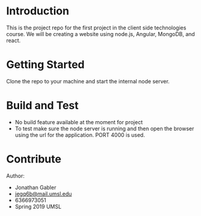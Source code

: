 # Introduction 
This is the project repo for the first project in the client side
technologies course. We will be creating a website using node.js,
Angular, MongoDB, and react. 

# Getting Started
Clone the repo to your machine and start the internal node server.

# Build and Test
* No build feature available at the moment for project
* To test make sure the node server is running and then open the 
browser using the url for the application. PORT 4000 is used. 
# Contribute
Author: 
- Jonathan Gabler
- jegq6b@mail.umsl.edu
- 6366973051
- Spring 2019 UMSL
